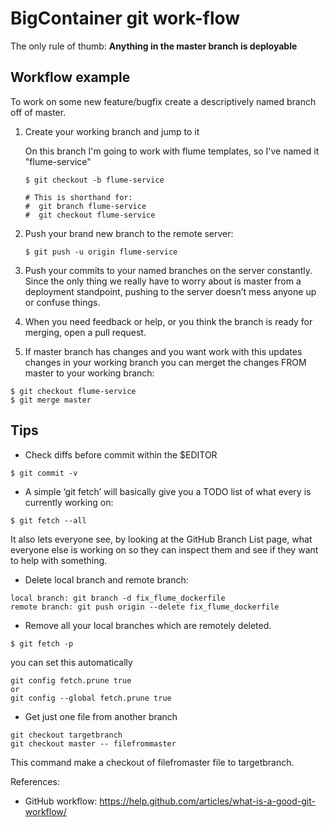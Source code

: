 # BigContainer git work-flow

The only rule of thumb: **Anything in the master branch is deployable**

## Workflow example

To work on some new feature/bugfix create a descriptively named branch off of master.

1. Create your working branch and jump to it

   On this branch I'm going to work with flume templates, so I've named it "flume-service"

   ```
   $ git checkout -b flume-service

   # This is shorthand for:
   #  git branch flume-service
   #  git checkout flume-service
   ```

2. Push your brand new branch to the remote server:

   ```
   $ git push -u origin flume-service
   ```

3. Push your commits to your named branches on the server constantly. Since the
  only thing we really have to worry about is master from a deployment
  standpoint, pushing to the server doesn’t mess anyone up or confuse things.

4. When you need feedback or help, or you think the branch is ready for merging,
  open a pull request.

5. If master branch has changes and you want work with this updates changes in
  your working branch you can merget the changes FROM master to your working branch:

```
$ git checkout flume-service
$ git merge master
```

## Tips

* Check diffs before commit within the $EDITOR
```
$ git commit -v
```

* A simple ‘git fetch’ will basically give you a TODO list of what every is
  currently working on:
```
$ git fetch --all
```
It also lets everyone see, by looking at the GitHub Branch List page, what
everyone else is working on so they can inspect them and see if they want to
help with something.

* Delete local branch and remote branch:

```
local branch: git branch -d fix_flume_dockerfile
remote branch: git push origin --delete fix_flume_dockerfile
```

* Remove all your local branches which are remotely deleted.
```
$ git fetch -p
```
you can set this automatically

```
git config fetch.prune true
or
git config --global fetch.prune true
```

* Get just one file from another branch
```
git checkout targetbranch
git checkout master -- filefrommaster
```
This command make a checkout of filefromaster file to targetbranch.

References:
* GitHub workflow: https://help.github.com/articles/what-is-a-good-git-workflow/
